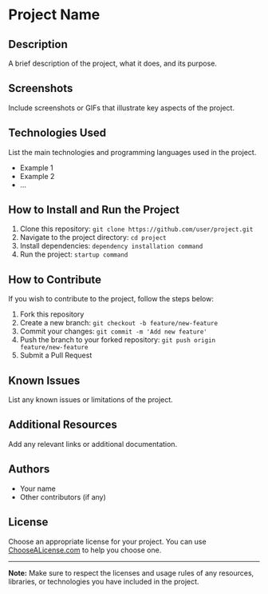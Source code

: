 # Project Name

## Description

A brief description of the project, what it does, and its purpose.

## Screenshots

Include screenshots or GIFs that illustrate key aspects of the project.

## Technologies Used

List the main technologies and programming languages used in the project.

- Example 1
- Example 2
- ...

## How to Install and Run the Project

1. Clone this repository: `git clone https://github.com/user/project.git`
2. Navigate to the project directory: `cd project`
3. Install dependencies: `dependency installation command`
4. Run the project: `startup command`

## How to Contribute

If you wish to contribute to the project, follow the steps below:

1. Fork this repository
2. Create a new branch: `git checkout -b feature/new-feature`
3. Commit your changes: `git commit -m 'Add new feature'`
4. Push the branch to your forked repository: `git push origin feature/new-feature`
5. Submit a Pull Request

## Known Issues

List any known issues or limitations of the project.

## Additional Resources

Add any relevant links or additional documentation.

## Authors

- Your name
- Other contributors (if any)

## License

Choose an appropriate license for your project. You can use [ChooseALicense.com](https://choosealicense.com/) to help you choose one.

---
**Note:** Make sure to respect the licenses and usage rules of any resources, libraries, or technologies you have included in the project.
